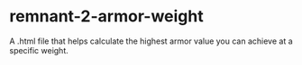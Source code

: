 # remnant-2-armor-weight
A .html file that helps calculate the highest armor value you can achieve at a specific weight.
